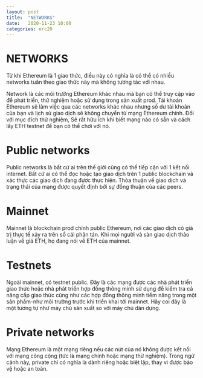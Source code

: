 ```yaml
---
layout: post
title:  "NETWORKS"
date:   2020-11-23 10:00
categories: erc20
---
```


# NETWORKS

Từ khi Ethereum là 1 giao thức, điều này có nghĩa là có thể có nhiều networks tuân theo giao thức này mà không tương tác với nhau.

Network là các môi trường Ethereum khác nhau mà bạn có thể truy cập vào để phát triển, thử nghiệm hoặc sử dụng trong sản xuất prod. Tài khoản Ethereum sẽ làm việc qua các networks khác nhau nhưng số dư tài khoản của bạn và lịch sử giao dịch sẽ không chuyển từ mạng Ethereum chính. Đối với mục đích thử nghiệm, Sẽ rất hữu ích khi biết mạng nào có sẵn và cách lấy ETH testnet để bạn có thể chơi với nó.

# Public networks

Public networks là bất cứ ai trên thế giới cũng có thể tiếp cận với 1 kết nối internet. Bất cứ ai có thể đọc hoặc tạo giao dịch trên 1 public blockchain và xác thực các giao dịch đang được thực hiện. Thỏa thuận về giao dịch và trạng thái của mạng được quyết định bởi sự đồng thuận của các peers.

# Mainnet

Mainnet là blockchain prod chính public Ethereum, nơi các giao dịch có giá trị thực tế xảy ra trên sổ cái phân tán. Khi mọi người và sàn giao dịch thảo luận về giá ETH, họ đang nói về ETH của mainnet.

# Testnets

Ngoài mainnet, có testnet public. Đây là các mạng được các nhà phát triển giao thức hoặc nhà phát triển hợp đồng thông minh sử dụng để kiểm tra cả nâng cấp giao thức cũng như các hợp đồng thông minh tiềm năng trong một sản phẩm-như môi trường trước khi triển khai tới mainnet. Hãy coi đây là một tương tự như máy chủ sản xuất so với máy chủ dàn dựng.

# Private networks

Mạng Ethereum là một mạng riêng nếu các nút của nó không được kết nối với mạng công cộng (tức là mạng chính hoặc mạng thử nghiệm). Trong ngữ cảnh này, private chỉ có nghĩa là dành riêng hoặc biệt lập, thay vì được bảo vệ hoặc an toàn.